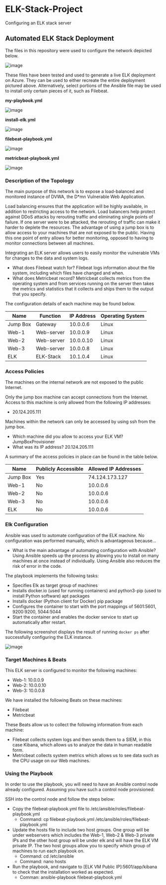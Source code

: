 # ELK-Stack-Project
Configuring an ELK stack server

## Automated ELK Stack Deployment

The files in this repository were used to configure the network depicted below.

![image](https://user-images.githubusercontent.com/88013180/146472848-0da79cdc-4209-4665-be41-1b2e80bd4a8c.png)

These files have been tested and used to generate a live ELK deployment on Azure. They can be used to either recreate the entire deployment pictured above. Alternatively, select portions of the Ansible file may be used to install only certain pieces of it, such as Filebeat.

**my-playbook.yml**

![image](https://user-images.githubusercontent.com/88013180/146481852-0151ebdb-9750-4cb5-81e1-4a454ea5a858.png)
      
**install-elk.yml**

![image](https://user-images.githubusercontent.com/88013180/146481891-5d9ed1ac-1b22-43be-b569-df4c136d5566.png)
        
**filebeat-playbook.yml**

![image](https://user-images.githubusercontent.com/88013180/146481917-bc4529a4-8a1d-4df3-8d74-38c79741d629.png)
      
**metricbeat-playbook.yml**

![image](https://user-images.githubusercontent.com/88013180/146481938-54263c2d-a3fe-497b-9426-94ef2ed9ea28.png)

### Description of the Topology

The main purpose of this network is to expose a load-balanced and monitored instance of DVWA, the D*mn Vulnerable Web Application.

Load balancing ensures that the application will be highly available, in addition to restricting access to the network.
Load balancers help protect against DDoS attacks by rerouting traffic and eliminating single points of failure. If one server were to be attacked, the rerouting of traffic can make it harder to deplete the resources. The advantage of using a jump box is to allow access to your machines that are not exposed to the public. Having this one point of entry allows for better monitoring, opposed to having to monitor connections between all machines. 

Integrating an ELK server allows users to easily monitor the vulnerable VMs for changes to the data and system logs.
- What does Filebeat watch for? Filebeat logs information about the file system, including which files have changed and when.
- What does Metricbeat record? Metricbeat collects metrics from the operating system and from services running on the server then takes the metrics and statistics that it collects and ships them to the output that you specify.

The configuration details of each machine may be found below.

| Name     | Function   | IP Address | Operating System |
|----------|------------|------------|------------------|
| Jump Box | Gateway    | 10.0.0.6   | Linux            |
| Web-1    | Web-server | 10.0.0.9   | Linux            |
| Web-2    | Web-server | 10.0.0.10  | Linux            |
| Web-3    | Web-server | 10.0.0.8   | Linux            |
| ELK      | ELK-Stack  | 10.1.0.4   | Linux            |


### Access Policies

The machines on the internal network are not exposed to the public Internet. 

Only the jump box machine can accept connections from the Internet. Access to this machine is only allowed from the following IP addresses:
- 20.124.205.111

Machines within the network can only be accessed by using ssh from the jump box.
- Which machine did you allow to access your ELK VM? JumpBoxProvisioner
- What was its IP address? 20.124.205.111

A summary of the access policies in place can be found in the table below.

| Name     | Publicly Accessible | Allowed IP Addresses |
|----------|---------------------|----------------------|
| Jump Box | Yes                 | 74.124.173.127       |
| Web-1    | No                  | 10.0.0.6             |
| Web-2    | No                  | 10.0.0.6             |
| Web-3    | No                  | 10.0.0.6             |
| ELK      | No                  | 10.0.0.6             |

### Elk Configuration

Ansible was used to automate configuration of the ELK machine. No configuration was performed manually, which is advantageous because...
- What is the main advantage of automating configuration with Ansible? Using Ansible speeds up the process by allowing you to install on many machines at once instead of individually. Using Ansible also reduces the risk of error in the code.

The playbook implements the following tasks:
- Specifies Elk as target group of machines
- Installs docker.io (used for running containers) and python3-pip (used to install Python software) apt packages
- Installs docker (Python client for Docker) pip package
- Configures the container to start with the port mappings of 5601:5601, 9200:9200, 5044:5044
- Start the container and enables the docker service to start up automatically after restart.

The following screenshot displays the result of running `docker ps` after successfully configuring the ELK instance.

![image](https://user-images.githubusercontent.com/88013180/146486729-cc06ce97-9475-427e-903e-97d2a08d17a3.png)

### Target Machines & Beats
This ELK server is configured to monitor the following machines:
- Web-1: 10.0.0.9
- Web-2: 10.0.0.10
- Web-3: 10.0.0.8

We have installed the following Beats on these machines:
- Filebeat
- Metricbeat

These Beats allow us to collect the following information from each machine:
- Filebeat collects system logs and then sends them to a SIEM, in this case Kibana, which allows us to analyze the data in human readable form.
- Metricbeat collects system metrics which allows us to see data such as the CPU usage on our Web machines.

### Using the Playbook
In order to use the playbook, you will need to have an Ansible control node already configured. Assuming you have such a control node provisioned: 

SSH into the control node and follow the steps below:
- Copy the filebeat-playbook.yml file to /etc/ansible/roles/filebeat-playbook.yml
   - Command: cp filebeat-playbook.yml /etc/ansible/roles/filebeat-playbook.yml 
- Update the hosts file to include two host groups. One group will be under webservers which includes the Web-1, Web-2 & Web-3 private IPs and the other host group will be under elk and will have the ELK VM private IP. The two host groups allow you to specify which group of machines to run each playbook on.
   - Command: cd /etc/ansible
   - Command: nano hosts
- Run the playbook, and navigate to [ELK VM Public IP]:5601/app/kibana to check that the installation worked as expected.
   - Comman: ansible-playbook filebeat-playbook.yml
